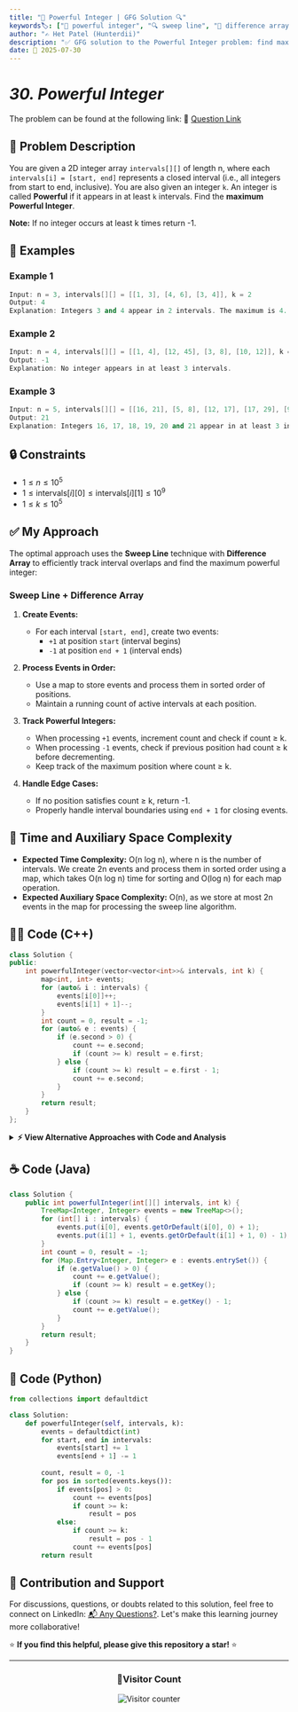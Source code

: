 ```yaml
---
title: "🔢 Powerful Integer | GFG Solution 🔍"
keywords🏷️: ["🔢 powerful integer", "🔍 sweep line", "📍 difference array", "📈 interval overlap", "📘 GFG", "🏁 competitive programming", "📚 DSA"]
author: "✍️ Het Patel (Hunterdii)"
description: "✅ GFG solution to the Powerful Integer problem: find maximum integer appearing in at least k intervals using sweep line technique with difference array. 🚀"
date: 📅 2025-07-30
---
```



# *30. Powerful Integer*

The problem can be found at the following link: 🔗 [Question Link](https://www.geeksforgeeks.org/problems/powerfull-integer--170647/1)

## **🧩 Problem Description**

You are given a 2D integer array `intervals[][]` of length n, where each `intervals[i] = [start, end]` represents a closed interval (i.e., all integers from start to end, inclusive). You are also given an integer `k`. An integer is called **Powerful** if it appears in at least `k` intervals. Find the **maximum Powerful Integer**.

**Note:** If no integer occurs at least k times return -1.

## **📘 Examples**

### Example 1

```cpp
Input: n = 3, intervals[][] = [[1, 3], [4, 6], [3, 4]], k = 2
Output: 4
Explanation: Integers 3 and 4 appear in 2 intervals. The maximum is 4.
```

### Example 2

```cpp
Input: n = 4, intervals[][] = [[1, 4], [12, 45], [3, 8], [10, 12]], k = 3
Output: -1
Explanation: No integer appears in at least 3 intervals.
```

### Example 3

```cpp
Input: n = 5, intervals[][] = [[16, 21], [5, 8], [12, 17], [17, 29], [9, 24]], k = 3
Output: 21
Explanation: Integers 16, 17, 18, 19, 20 and 21 appear in at least 3 intervals. The maximum is 21.
```

## **🔒 Constraints**

* $1 \le n \le 10^5$
* $1 \le \text{intervals}[i][0] \le \text{intervals}[i][1] \le 10^9$
* $1 \le k \le 10^5$

## **✅ My Approach**

The optimal approach uses the **Sweep Line** technique with **Difference Array** to efficiently track interval overlaps and find the maximum powerful integer:

### **Sweep Line + Difference Array**

1. **Create Events:**
   * For each interval `[start, end]`, create two events:
     * `+1` at position `start` (interval begins)
     * `-1` at position `end + 1` (interval ends)

2. **Process Events in Order:**
   * Use a map to store events and process them in sorted order of positions.
   * Maintain a running count of active intervals at each position.

3. **Track Powerful Integers:**
   * When processing `+1` events, increment count and check if count ≥ k.
   * When processing `-1` events, check if previous position had count ≥ k before decrementing.
   * Keep track of the maximum position where count ≥ k.

4. **Handle Edge Cases:**
   * If no position satisfies count ≥ k, return -1.
   * Properly handle interval boundaries using `end + 1` for closing events.

## 📝 Time and Auxiliary Space Complexity

* **Expected Time Complexity:** O(n log n), where n is the number of intervals. We create 2n events and process them in sorted order using a map, which takes O(n log n) time for sorting and O(log n) for each map operation.
* **Expected Auxiliary Space Complexity:** O(n), as we store at most 2n events in the map for processing the sweep line algorithm.

## **🧑‍💻 Code (C++)**

```cpp
class Solution {
public:
    int powerfulInteger(vector<vector<int>>& intervals, int k) {
        map<int, int> events;
        for (auto& i : intervals) {
            events[i[0]]++;
            events[i[1] + 1]--;
        }
        int count = 0, result = -1;
        for (auto& e : events) {
            if (e.second > 0) {
                count += e.second;
                if (count >= k) result = e.first;
            } else {
                if (count >= k) result = e.first - 1;
                count += e.second;
            }
        }
        return result;
    }
};
```

<details>
<summary><b>⚡ View Alternative Approaches with Code and Analysis</b></summary>

## 📊 **2️⃣ Coordinate Compression + Difference Array**

### 💡 Algorithm Steps:

1. Extract all unique coordinates from intervals and sort them
2. Use coordinate compression to map coordinates to indices
3. Apply difference array technique on compressed coordinates
4. Find the rightmost position where overlap count ≥ k

```cpp
class Solution {
public:
    int powerfulInteger(vector<vector<int>>& intervals, int k) {
        set<int> coords;
        for (auto& i : intervals) {
            coords.insert(i[0]);
            coords.insert(i[1] + 1);
        }
        vector<int> sorted_coords(coords.begin(), coords.end());
        vector<int> diff(sorted_coords.size(), 0);
        
        for (auto& i : intervals) {
            int start_idx = lower_bound(sorted_coords.begin(), sorted_coords.end(), i[0]) - sorted_coords.begin();
            int end_idx = lower_bound(sorted_coords.begin(), sorted_coords.end(), i[1] + 1) - sorted_coords.begin();
            diff[start_idx]++;
            if (end_idx < diff.size()) diff[end_idx]--;
        }
        
        int count = 0, result = -1;
        for (int i = 0; i < diff.size(); i++) {
            count += diff[i];
            if (count >= k && i + 1 < sorted_coords.size()) 
                result = sorted_coords[i + 1] - 1;
        }
        return result;
    }
};
```

### 📝 **Complexity Analysis:**

* **Time:** ⏱️ O(n log n) - Sorting coordinates and binary search
* **Auxiliary Space:** 💾 O(n) - Storage for coordinates and difference array

### ✅ **Why This Approach?**

* Better for sparse intervals with large coordinate ranges
* Explicit coordinate handling for better debugging
* Cleaner separation of compression and processing logic

## 📊 **3️⃣ Priority Queue Based Sweep Line**

### 💡 Algorithm Steps:

1. Create events for interval starts (+1) and ends (-1) with timestamps
2. Sort events by position, with end events processed before start events at same position
3. Use running count to track current overlap at each position
4. Maintain the rightmost position where overlap count ≥ k

```cpp
class Solution {
public:
    int powerfulInteger(vector<vector<int>>& intervals, int k) {
        vector<pair<int, int>> events;
        for (auto& i : intervals) {
            events.push_back({i[0], 1});
            events.push_back({i[1] + 1, -1});
        }
        sort(events.begin(), events.end());
        
        int count = 0, result = -1, prev_pos = -1;
        for (auto& e : events) {
            if (count >= k && e.first > prev_pos) {
                result = e.first - 1;
            }
            count += e.second;
            prev_pos = e.first;
        }
        return result;
    }
};
```

### 📝 **Complexity Analysis:**

* **Time:** ⏱️ O(n log n) - Sorting events
* **Auxiliary Space:** 💾 O(n) - Storage for events

### ✅ **Why This Approach?**

* Classic sweep line algorithm pattern
* Handles edge cases naturally with event ordering
* Scales well with large coordinate ranges

## 📊 **4️⃣ Brute Force with Range Sweeping**

### 💡 Algorithm Steps:

1. Find the minimum and maximum coordinates across all intervals
2. For each integer position in the range, count overlapping intervals
3. Track the rightmost position where overlap count meets threshold k
4. Return the rightmost valid position found

```cpp
class Solution {
public:
    int powerfulInteger(vector<vector<int>>& intervals, int k) {
        if (intervals.empty()) return -1;
        
        int min_coord = INT_MAX, max_coord = INT_MIN;
        for (auto& i : intervals) {
            min_coord = min(min_coord, i[0]);
            max_coord = max(max_coord, i[1]);
        }
        
        int result = -1;
        for (int pos = min_coord; pos <= max_coord; pos++) {
            int count = 0;
            for (auto& i : intervals) {
                if (pos >= i[0] && pos <= i[1]) count++;
            }
            if (count >= k) result = pos;
        }
        return result;
    }
};
```

### 📝 **Complexity Analysis:**

* **Time:** ⏱️ O(n * m) - Where m is the coordinate range
* **Auxiliary Space:** 💾 O(1) - Only constant extra space

### ✅ **Why This Approach?**

* Simple and intuitive logic
* Good for small coordinate ranges
* Easy to understand and verify correctness

> **Note:** This approach results in **Time Limit Exceeded (TLE)** for large inputs _(fails on large coordinate ranges due to time constraints)_.

## 📊 **5️⃣ Segment Tree Range Query**

### 💡 Algorithm Steps:

1. Use coordinate compression to map all coordinates to a smaller range
2. Build a segment tree on the compressed coordinates
3. For each interval, perform range update (+1) on the segment tree
4. Query each position to find the maximum position with count ≥ k

```cpp
class Solution {
    vector<int> tree, lazy;
    void build(int node, int start, int end) {
        if (start == end) tree[node] = lazy[node] = 0;
        else {
            int mid = (start + end) / 2;
            build(2*node, start, mid);
            build(2*node+1, mid+1, end);
            tree[node] = lazy[node] = 0;
        }
    }
    void updateLazy(int node, int start, int end) {
        if (lazy[node] != 0) {
            tree[node] += lazy[node];
            if (start != end) {
                lazy[2*node] += lazy[node];
                lazy[2*node+1] += lazy[node];
            }
            lazy[node] = 0;
        }
    }
    void updateRange(int node, int start, int end, int l, int r, int val) {
        updateLazy(node, start, end);
        if (start > r || end < l) return;
        if (start >= l && end <= r) {
            lazy[node] += val;
            updateLazy(node, start, end);
            return;
        }
        int mid = (start + end) / 2;
        updateRange(2*node, start, mid, l, r, val);
        updateRange(2*node+1, mid+1, end, l, r, val);
    }
    int query(int node, int start, int end, int idx) {
        updateLazy(node, start, end);
        if (start == end) return tree[node];
        int mid = (start + end) / 2;
        if (idx <= mid) return query(2*node, start, mid, idx);
        return query(2*node+1, mid+1, end, idx);
    }
public:
    int powerfulInteger(vector<vector<int>>& intervals, int k) {
        set<int> coords;
        for (auto& i : intervals) {
            coords.insert(i[0]);
            coords.insert(i[1]);
        }
        vector<int> sorted_coords(coords.begin(), coords.end());
        int n = sorted_coords.size();
        tree.resize(4 * n);
        lazy.resize(4 * n);
        build(1, 0, n - 1);
        for (auto& i : intervals) {
            int start_idx = lower_bound(sorted_coords.begin(), sorted_coords.end(), i[0]) - sorted_coords.begin();
            int end_idx = lower_bound(sorted_coords.begin(), sorted_coords.end(), i[1]) - sorted_coords.begin();
            updateRange(1, 0, n - 1, start_idx, end_idx, 1);
        }
        int result = -1;
        for (int i = 0; i < n; i++) {
            if (query(1, 0, n - 1, i) >= k) {
                result = sorted_coords[i];
            }
        }
        return result;
    }
};
```

### 📝 **Complexity Analysis:**

* **Time:** ⏱️ O(n log n) - Coordinate compression and segment tree operations
* **Auxiliary Space:** 💾 O(n) - Segment tree storage

### ✅ **Why This Approach?**

* Powerful for complex range queries
* Supports dynamic updates efficiently
* Good for multiple query scenarios

## 🆚 **🔍 Comparison of Approaches**

| 🚀 **Approach**                    | ⏱️ **Time Complexity** | 💾 **Space Complexity** | ✅ **Pros**                        | ⚠️ **Cons**                           |
| ---------------------------------- | ---------------------- | ----------------------- | --------------------------------- | ------------------------------------- |
| 🏷️ **Sweep Line with Difference Array**       | 🟢 O(n log n)          | 🟢 O(n)                 | 🚀 Simple and clean               | 🔧 Map overhead                       |
| 🔍 **Coordinate Compression**      | 🟢 O(n log n)          | 🟡 O(n)                 | 📖 Explicit coordinate handling   | 💾 More complex implementation       |
| 🔄 **Priority Queue Sweep**       | 🟢 O(n log n)          | 🟢 O(n)                 | ⭐ Classic sweep line pattern     | 🔧 Complex event handling            |
| 📊 **Brute Force (TLE)**          | 🔴 O(n * range)        | 🟢 O(1)                 | 🎯 Simple and intuitive           | 🐌 Poor performance on large ranges  |
| 🌳 **Segment Tree**               | 🟢 O(n log n)          | 🟡 O(n)                 | 🔧 Powerful for complex queries   | 💾 Complex implementation            |

### 🏆 **Best Choice Recommendation**

| 🎯 **Scenario**                                    | 🎖️ **Recommended Approach**          | 🔥 **Performance Rating** |
| -------------------------------------------------- | ------------------------------------- | ------------------------- |
| 🏅 **General purpose solution**                   | 🥇 **Sweep Line with Difference Array**          | ★★★★★                     |
| 📖 **Large sparse coordinates**                   | 🥈 **Coordinate Compression**         | ★★★★☆                     |
| 🔧 **Small coordinate range**                     | 🥉 **Brute Force (TLE)**             | ★★★☆☆                     |
| 🎯 **Interview/Learning sweep line**              | 🏅 **Priority Queue Sweep**          | ★★★★★                     |
| 🌳 **Multiple complex queries**                   | 🎖️ **Segment Tree**                   | ★★★★☆                     |

</details>

## **☕ Code (Java)**

```java
class Solution {
    public int powerfulInteger(int[][] intervals, int k) {
        TreeMap<Integer, Integer> events = new TreeMap<>();
        for (int[] i : intervals) {
            events.put(i[0], events.getOrDefault(i[0], 0) + 1);
            events.put(i[1] + 1, events.getOrDefault(i[1] + 1, 0) - 1);
        }
        int count = 0, result = -1;
        for (Map.Entry<Integer, Integer> e : events.entrySet()) {
            if (e.getValue() > 0) {
                count += e.getValue();
                if (count >= k) result = e.getKey();
            } else {
                if (count >= k) result = e.getKey() - 1;
                count += e.getValue();
            }
        }
        return result;
    }
}
```

## **🐍 Code (Python)**

```python
from collections import defaultdict

class Solution:
    def powerfulInteger(self, intervals, k):
        events = defaultdict(int)
        for start, end in intervals:
            events[start] += 1
            events[end + 1] -= 1
        
        count, result = 0, -1
        for pos in sorted(events.keys()):
            if events[pos] > 0:
                count += events[pos]
                if count >= k:
                    result = pos
            else:
                if count >= k:
                    result = pos - 1
                count += events[pos]
        return result
```

## 🧠 Contribution and Support

For discussions, questions, or doubts related to this solution, feel free to connect on LinkedIn: [📬 Any Questions?](https://www.linkedin.com/in/patel-hetkumar-sandipbhai-8b110525a/). Let's make this learning journey more collaborative!

⭐ **If you find this helpful, please give this repository a star!** ⭐

---

<div align="center">
  <h3><b>📍Visitor Count</b></h3>
</div>

<p align="center">
  <img src="https://visitor-badge.laobi.icu/badge?page_id=Hunterdii.GeeksforGeeks-POTD" alt="Visitor counter" />
</p>
